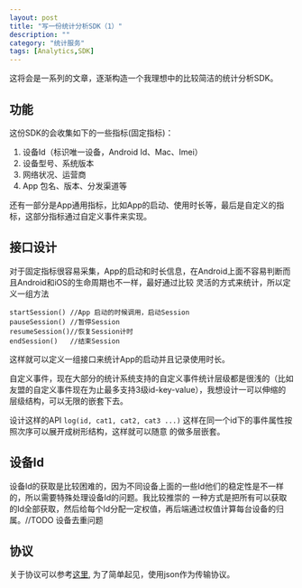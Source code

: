 ```yaml
---
layout: post
title: "写一份统计分析SDK（1）"
description: ""
category: "统计服务"
tags: [Analytics,SDK]
---
```


这将会是一系列的文章，逐渐构造一个我理想中的比较简洁的统计分析SDK。

## 功能

这份SDK的会收集如下的一些指标(固定指标)：

1. 设备Id（标识唯一设备，Android Id、Mac、Imei）
2. 设备型号、系统版本
3. 网络状况、运营商
4. App 包名、版本、分发渠道等

还有一部分是App通用指标，比如App的启动、使用时长等，最后是自定义的指标，这部分指标通过自定义事件来实现。

## 接口设计

对于固定指标很容易采集，App的启动和时长信息，在Android上面不容易判断而且Android和iOS的生命周期也不一样，最好通过比较
灵活的方式来统计，所以定义一组方法

```
startSession() //App 启动的时候调用，启动Session
pauseSession() //暂停Session
resumeSession()//恢复Session计时
endSession()   //结束Session
```

这样就可以定义一组接口来统计App的启动并且记录使用时长。

自定义事件，现在大部分的统计系统支持的自定义事件统计层级都是很浅的（比如友盟的自定义事件现在为止最多支持3级id-key-value），我想设计一可以伸缩的层级结构，可以无限的嵌套下去。

设计这样的API `log(id, cat1, cat2, cat3 ...)` 这样在同一个id下的事件属性按照次序可以展开成树形结构，这样就可以随意
的做多层嵌套。

## 设备Id

设备Id的获取是比较困难的，因为不同设备上面的一些Id他们的稳定性是不一样的，所以需要特殊处理设备Id的问题。我比较推崇的
一种方式是把所有可以获取的Id全部获取，然后给每个Id分配一定权值，再后端通过权值计算每台设备的归属。//TODO 设备去重问题

## 协议

关于协议可以参考[这里](http://ntop001.github.io/%E7%9F%A5%E8%AF%86%E6%95%B4%E7%90%86/2014/11/07/thrift-and-protocol),
为了简单起见，使用json作为传输协议。



